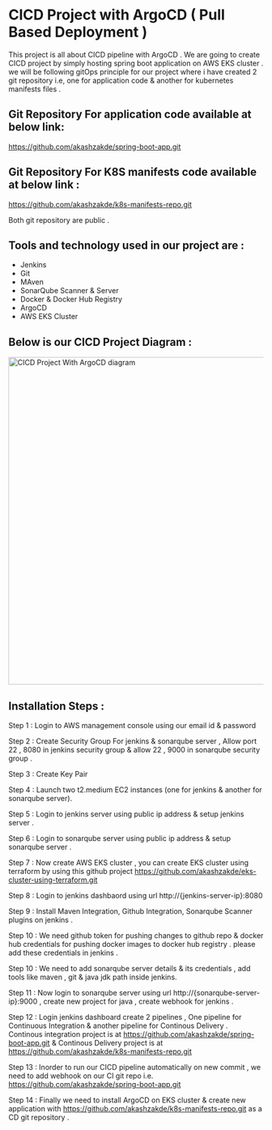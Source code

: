 
# CICD Project with ArgoCD ( Pull Based Deployment )

This project is all about CICD pipeline with ArgoCD . We are going to create CICD project by simply hosting spring boot application on AWS EKS cluster . we will be following gitOps principle for our project where i have created 2 git repository  i.e, one for application code & another for kubernetes manifests files . 




## Git Repository For application code available at below link:

https://github.com/akashzakde/spring-boot-app.git

## Git Repository For K8S manifests code available at below link :

https://github.com/akashzakde/k8s-manifests-repo.git

Both git repository are public .

## Tools and technology used in our project are : 

-  Jenkins
-  Git
-  MAven
-  SonarQube Scanner & Server
-  Docker & Docker Hub Registry
-  ArgoCD
-  AWS EKS Cluster
## Below is our CICD Project Diagram :

<img width="647" alt="CICD Project With ArgoCD diagram " src="https://github.com/akashzakde/spring-boot-app/assets/64258131/0dfa0ae0-7b5f-470a-b2cf-10821ed5bbb5">

## Installation Steps :

Step 1 : Login to AWS management console using our email id & password

Step 2 : Create Security Group For jenkins & sonarqube server , Allow port 22 , 8080 in jenkins security group & allow 22 , 9000 in sonarqube security group .

Step 3 : Create Key Pair 

Step 4 : Launch two t2.medium EC2 instances (one for jenkins & another for sonarqube server).

Step 5 : Login to jenkins server using public ip address & setup jenkins server .

Step 6 : Login to sonarqube server using public ip address & setup sonarqube server .

Step 7 : Now create AWS EKS cluster , you can create EKS cluster using terraform by using this github project https://github.com/akashzakde/eks-cluster-using-terraform.git

Step 8 : Login to jenkins dashbaord using url http://{jenkins-server-ip}:8080 

Step 9 : Install Maven Integration, Github Integration, Sonarqube Scanner plugins on jenkins .

Step 10 : We need github token for pushing changes to github repo & docker hub credentials for pushing docker images to docker hub registry . please add these credentials in jenkins . 

Step 10 : We need to add sonarqube server details & its credentials , add tools like maven , git & java jdk path inside jenkins.

Step 11 : Now login to sonarqube server using url http://{sonarqube-server-ip}:9000 , create new project for java , create webhook for jenkins . 

Step 12 : Login jenkins dashboard create 2 pipelines , One pipeline for Continuous Integration & another pipeline for Continous Delivery . Continous integration project is at https://github.com/akashzakde/spring-boot-app.git & Continous Delivery project is at https://github.com/akashzakde/k8s-manifests-repo.git

Step 13 : Inorder to run our CICD pipeline automatically on new commit , we need to add webhook on our CI git repo i.e. https://github.com/akashzakde/spring-boot-app.git 

Step 14 : Finally we need to install ArgoCD on EKS cluster & create new application with https://github.com/akashzakde/k8s-manifests-repo.git as a CD git repository .

